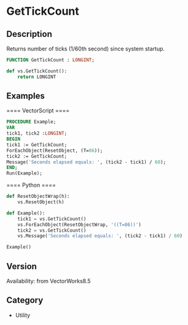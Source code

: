 # GetTickCount

## Description
Returns number of ticks (1/60th second) since system startup.

```pascal
FUNCTION GetTickCount : LONGINT;
```

```python
def vs.GetTickCount():
    return LONGINT
```

## Examples
==== VectorScript ====
```pascal
PROCEDURE Example;
VAR
tick1, tick2 :LONGINT;
BEGIN
tick1 := GetTickCount;
ForEachObject(ResetObject, (T=86));
tick2 := GetTickCount;
Message('Seconds elapsed equals: ', (tick2 - tick1) / 60);
END;
Run(Example);
```
==== Python ====
```python
def ResetObjectWrap(h):
	vs.ResetObject(h)

def Example():
	tick1 = vs.GetTickCount()
	vs.ForEachObject(ResetObjectWrap, '((T=86))')
	tick2 = vs.GetTickCount()
	vs.Message('Seconds elapsed equals: ', (tick2 - tick1) / 60)

Example()
```

## Version
Availability: from VectorWorks8.5

## Category
* Utility

